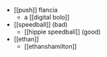 - [[push]] flancia
	-  a [[digital bolo]]
- [[speedball]] (bad)
	- [[hippie speedball]] (good)
- [[ethan]] 
	- [[ethanshamilton]]